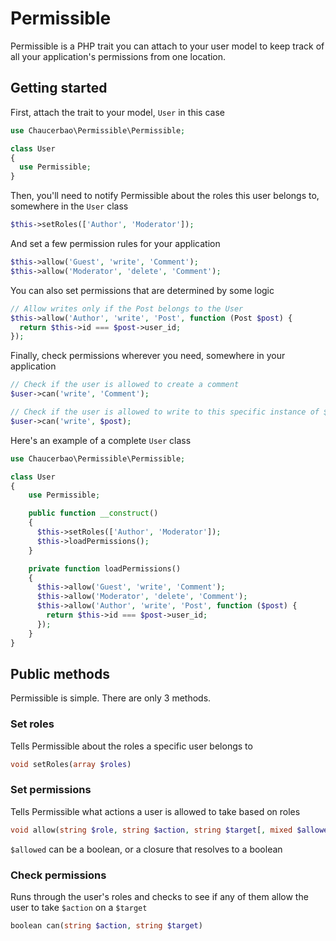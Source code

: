 # Permissible
Permissible is a PHP trait you can attach to your user model to keep track of all your application's permissions from one location.

## Getting started
First, attach the trait to your model, `User` in this case
```php
use Chaucerbao\Permissible\Permissible;

class User
{
  use Permissible;
}
```

Then, you'll need to notify Permissible about the roles this user belongs to, somewhere in the `User` class
```php
$this->setRoles(['Author', 'Moderator']);
```

And set a few permission rules for your application
```php
$this->allow('Guest', 'write', 'Comment');
$this->allow('Moderator', 'delete', 'Comment');
```

You can also set permissions that are determined by some logic
```php
// Allow writes only if the Post belongs to the User
$this->allow('Author', 'write', 'Post', function (Post $post) {
  return $this->id === $post->user_id;
});
```

Finally, check permissions wherever you need, somewhere in your application
```php
// Check if the user is allowed to create a comment
$user->can('write', 'Comment');

// Check if the user is allowed to write to this specific instance of $post
$user->can('write', $post);
```

Here's an example of a complete `User` class
```php
use Chaucerbao\Permissible\Permissible;

class User
{
    use Permissible;

    public function __construct()
    {
      $this->setRoles(['Author', 'Moderator']);
      $this->loadPermissions();
    }

    private function loadPermissions()
    {
      $this->allow('Guest', 'write', 'Comment');
      $this->allow('Moderator', 'delete', 'Comment');
      $this->allow('Author', 'write', 'Post', function ($post) {
        return $this->id === $post->user_id;
      });
    }
}
```

## Public methods
Permissible is simple. There are only 3 methods.

### Set roles
Tells Permissible about the roles a specific user belongs to
```php
void setRoles(array $roles)
```

### Set permissions
Tells Permissible what actions a user is allowed to take based on roles
```php
void allow(string $role, string $action, string $target[, mixed $allowed = true])
```
`$allowed` can be a boolean, or a closure that resolves to a boolean

### Check permissions
Runs through the user's roles and checks to see if any of them allow the user to take `$action` on a `$target`
```php
boolean can(string $action, string $target)
```

